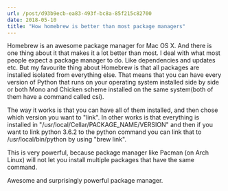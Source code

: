 ```yaml
---
url: /post/d93b9ecb-ea83-493f-bc8a-85f215c82700
date: 2018-05-10
title: "How homebrew is better than most package managers"
---
```


Homebrew is an awesome package manager for Mac OS X. And there is one thing about it that makes it a lot better than most. I deal with what most people expect a package manager to do. Like dependencies and updates etc. But my favourite thing about Homebrew is that all packages are installed isolated from everything else. That means that you can have every version of Python that runs on your operating system installed side by side or both Mono and Chicken scheme installed on the same system(both of them have a command called csi). 

The way it works is that you can have all of them installed, and then chose which version you want to "link". In other works is that everything is installed in "/usr/local/Cellar/PACKAGE_NAME/VERSION" and then if you want to link python 3.6.2 to the python command you can link that to /usr/local/bin/python by using "brew link". 

This is very powerful, because package manager like Pacman (on Arch Linux) will not let you install multiple packages that have the same command. 

Awesome and surprisingly powerful package manager. 